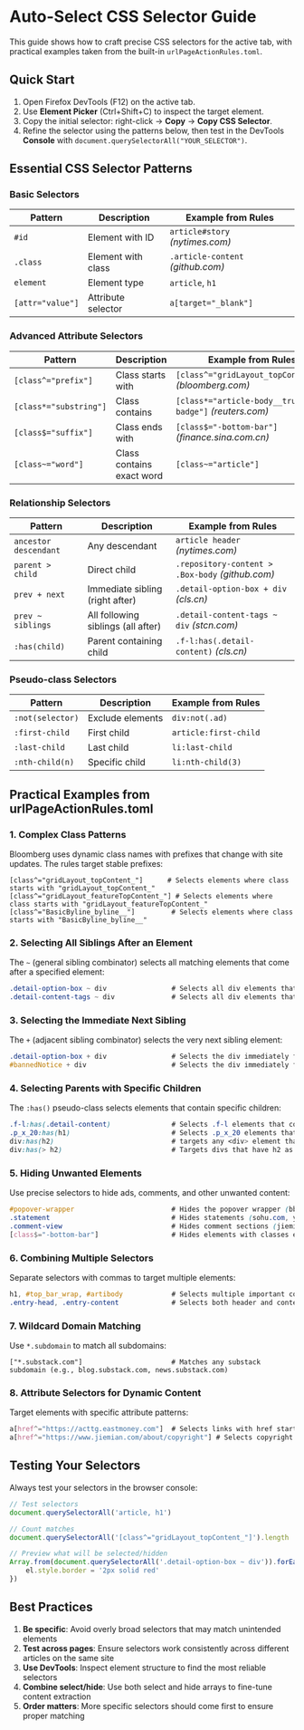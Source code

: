 # Auto-Select CSS Selector Guide

This guide shows how to craft precise CSS selectors for the active tab, with practical examples taken from the built-in `urlPageActionRules.toml`.

## Quick Start
1. Open Firefox DevTools (F12) on the active tab.
2. Use **Element Picker** (Ctrl+Shift+C) to inspect the target element.
3. Copy the initial selector: right-click → **Copy** → **Copy CSS Selector**.
4. Refine the selector using the patterns below, then test in the DevTools **Console** with
   `document.querySelectorAll("YOUR_SELECTOR")`.

## Essential CSS Selector Patterns

### Basic Selectors
| Pattern | Description | Example from Rules |
|---------|-------------|-------------------|
| `#id` | Element with ID | `article#story` *(nytimes.com)* |
| `.class` | Element with class | `.article-content` *(github.com)* |
| `element` | Element type | `article`, `h1` |
| `[attr="value"]` | Attribute selector | `a[target="_blank"]` |

### Advanced Attribute Selectors
| Pattern | Description | Example from Rules |
|---------|-------------|-------------------|
| `[class^="prefix"]` | Class starts with | `[class^="gridLayout_topContent_"]` *(bloomberg.com)* |
| `[class*="substring"]` | Class contains | `[class*="article-body__trust-badge"]` *(reuters.com)* |
| `[class$="suffix"]` | Class ends with | `[class$="-bottom-bar"]` *(finance.sina.com.cn)* |
| `[class~="word"]` | Class contains exact word | `[class~="article"]` |

### Relationship Selectors
| Pattern | Description | Example from Rules |
|---------|-------------|-------------------|
| `ancestor descendant` | Any descendant | `article header` *(nytimes.com)* |
| `parent > child` | Direct child | `.repository-content > .Box-body` *(github.com)* |
| `prev + next` | Immediate sibling (right after) | `.detail-option-box + div` *(cls.cn)* |
| `prev ~ siblings` | All following siblings (all after) | `.detail-content-tags ~ div` *(stcn.com)* |
| `:has(child)` | Parent containing child | `.f-l:has(.detail-content)` *(cls.cn)* |

### Pseudo-class Selectors
| Pattern | Description | Example from Rules |
|---------|-------------|-------------------|
| `:not(selector)` | Exclude elements | `div:not(.ad)` |
| `:first-child` | First child | `article:first-child` |
| `:last-child` | Last child | `li:last-child` |
| `:nth-child(n)` | Specific child | `li:nth-child(3)` |

## Practical Examples from urlPageActionRules.toml

### 1. Complex Class Patterns
Bloomberg uses dynamic class names with prefixes that change with site updates. The rules target stable prefixes:
```
[class^="gridLayout_topContent_"]      # Selects elements where class starts with "gridLayout_topContent_"
[class^="gridLayout_featureTopContent_"] # Selects elements where class starts with "gridLayout_featureTopContent_"
[class^="BasicByline_byline__"]         # Selects elements where class starts with "BasicByline_byline__"
```

### 2. Selecting All Siblings After an Element
The `~` (general sibling combinator) selects all matching elements that come after a specified element:
```css
.detail-option-box ~ div                # Selects all div elements that come after .detail-option-box (cls.cn)
.detail-content-tags ~ div              # Selects all div elements that come after .detail-content-tags (stcn.com)
```

### 3. Selecting the Immediate Next Sibling
The `+` (adjacent sibling combinator) selects the very next sibling element:
```css
.detail-option-box + div                # Selects the div immediately following .detail-option-box (cls.cn)
#bannedNotice + div                     # Selects the div immediately following #bannedNotice (sohu.com)
```

### 4. Selecting Parents with Specific Children
The `:has()` pseudo-class selects elements that contain specific children:
```css
.f-l:has(.detail-content)               # Selects .f-l elements that contain .detail-content children (cls.cn)
.p_x_20:has(h1)                         # Selects .p_x_20 elements that contain h1 headings (cb.com.cn)
div:has(h2)                             # targets any <div> element that contains an <h2> as a descendant (direct or indirect child)
div:has(> h2)                           # Targets divs that have h2 as a direct child
```

### 5. Hiding Unwanted Elements
Use precise selectors to hide ads, comments, and other unwanted content:
```css
#popover-wrapper                        # Hides the popover wrapper (bbc.com)
.statement                              # Hides statements (sohu.com, yicai.com)
.comment-view                           # Hides comment sections (jiemian.com)
[class$="-bottom-bar"]                  # Hides elements with classes ending in "-bottom-bar" (finance.sina.com.cn)
```

### 6. Combining Multiple Selectors
Separate selectors with commas to target multiple elements:
```css
h1, #top_bar_wrap, #artibody            # Selects multiple important content areas (finance.sina.com.cn)
.entry-head, .entry-content             # Selects both header and content sections (gamelook.com.cn)
```

### 7. Wildcard Domain Matching
Use `*.subdomain` to match all subdomains:
```
["*.substack.com"]                      # Matches any substack subdomain (e.g., blog.substack.com, news.substack.com)
```

### 8. Attribute Selectors for Dynamic Content
Target elements with specific attribute patterns:
```css
a[href^="https://acttg.eastmoney.com"]  # Selects links with href starting with specific URL (eastmoney.com)
a[href^="https://www.jiemian.com/about/copyright"] # Selects copyright links (jiemian.com)
```

## Testing Your Selectors
Always test your selectors in the browser console:
```javascript
// Test selectors
document.querySelectorAll('article, h1')

// Count matches
document.querySelectorAll('[class^="gridLayout_topContent_"]').length

// Preview what will be selected/hidden
Array.from(document.querySelectorAll('.detail-option-box ~ div')).forEach(el => {
    el.style.border = '2px solid red'
})
```

## Best Practices
1. **Be specific**: Avoid overly broad selectors that may match unintended elements
2. **Test across pages**: Ensure selectors work consistently across different articles on the same site
3. **Use DevTools**: Inspect element structure to find the most reliable selectors
4. **Combine select/hide**: Use both select and hide arrays to fine-tune content extraction
5. **Order matters**: More specific selectors should come first to ensure proper matching
